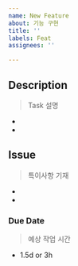 ```yaml
---
name: New Feature
about: 기능 구현
title: ''
labels: Feat
assignees: ''

---
```


## Description
> Task 설명
- 
- 


## Issue
> 특이사항 기재
- 
- 


### Due Date
> 예상 작업 시간
- 1.5d or 3h
